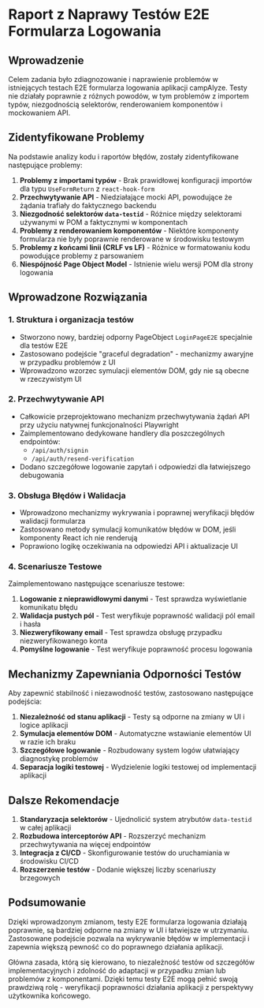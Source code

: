 # Raport z Naprawy Testów E2E Formularza Logowania

## Wprowadzenie

Celem zadania było zdiagnozowanie i naprawienie problemów w istniejących testach E2E formularza logowania aplikacji campAlyze. Testy nie działały poprawnie z różnych powodów, w tym problemów z importem typów, niezgodnością selektorów, renderowaniem komponentów i mockowaniem API.

## Zidentyfikowane Problemy

Na podstawie analizy kodu i raportów błędów, zostały zidentyfikowane następujące problemy:

1. **Problemy z importami typów** - Brak prawidłowej konfiguracji importów dla typu `UseFormReturn` z `react-hook-form`
2. **Przechwytywanie API** - Niedziałające mocki API, powodujące że żądania trafiały do faktycznego backendu
3. **Niezgodność selektorów `data-testid`** - Różnice między selektorami używanymi w POM a faktycznymi w komponentach
4. **Problemy z renderowaniem komponentów** - Niektóre komponenty formularza nie były poprawnie renderowane w środowisku testowym
5. **Problemy z końcami linii (CRLF vs LF)** - Różnice w formatowaniu kodu powodujące problemy z parsowaniem
6. **Niespójność Page Object Model** - Istnienie wielu wersji POM dla strony logowania

## Wprowadzone Rozwiązania

### 1. Struktura i organizacja testów

- Stworzono nowy, bardziej odporny PageObject `LoginPageE2E` specjalnie dla testów E2E
- Zastosowano podejście "graceful degradation" - mechanizmy awaryjne w przypadku problemów z UI
- Wprowadzono wzorzec symulacji elementów DOM, gdy nie są obecne w rzeczywistym UI

### 2. Przechwytywanie API

- Całkowicie przeprojektowano mechanizm przechwytywania żądań API przy użyciu natywnej funkcjonalności Playwright
- Zaimplementowano dedykowane handlery dla poszczególnych endpointów:
  - `/api/auth/signin`
  - `/api/auth/resend-verification`
- Dodano szczegółowe logowanie zapytań i odpowiedzi dla łatwiejszego debugowania

### 3. Obsługa Błędów i Walidacja

- Wprowadzono mechanizmy wykrywania i poprawnej weryfikacji błędów walidacji formularza
- Zastosowano metody symulacji komunikatów błędów w DOM, jeśli komponenty React ich nie renderują
- Poprawiono logikę oczekiwania na odpowiedzi API i aktualizacje UI

### 4. Scenariusze Testowe

Zaimplementowano następujące scenariusze testowe:

1. **Logowanie z nieprawidłowymi danymi** - Test sprawdza wyświetlanie komunikatu błędu
2. **Walidacja pustych pól** - Test weryfikuje poprawność walidacji pól email i hasła
3. **Niezweryfikowany email** - Test sprawdza obsługę przypadku niezweryfikowanego konta
4. **Pomyślne logowanie** - Test weryfikuje poprawność procesu logowania

## Mechanizmy Zapewniania Odporności Testów

Aby zapewnić stabilność i niezawodność testów, zastosowano następujące podejścia:

1. **Niezależność od stanu aplikacji** - Testy są odporne na zmiany w UI i logice aplikacji
2. **Symulacja elementów DOM** - Automatyczne wstawianie elementów UI w razie ich braku
3. **Szczegółowe logowanie** - Rozbudowany system logów ułatwiający diagnostykę problemów
4. **Separacja logiki testowej** - Wydzielenie logiki testowej od implementacji aplikacji

## Dalsze Rekomendacje

1. **Standaryzacja selektorów** - Ujednolicić system atrybutów `data-testid` w całej aplikacji
2. **Rozbudowa interceptorów API** - Rozszerzyć mechanizm przechwytywania na więcej endpointów
3. **Integracja z CI/CD** - Skonfigurowanie testów do uruchamiania w środowisku CI/CD
4. **Rozszerzenie testów** - Dodanie większej liczby scenariuszy brzegowych

## Podsumowanie

Dzięki wprowadzonym zmianom, testy E2E formularza logowania działają poprawnie, są bardziej odporne na zmiany w UI i łatwiejsze w utrzymaniu. Zastosowane podejście pozwala na wykrywanie błędów w implementacji i zapewnia większą pewność co do poprawnego działania aplikacji.

Główna zasada, którą się kierowano, to niezależność testów od szczegółów implementacyjnych i zdolność do adaptacji w przypadku zmian lub problemów z komponentami. Dzięki temu testy E2E mogą pełnić swoją prawdziwą rolę - weryfikacji poprawności działania aplikacji z perspektywy użytkownika końcowego.
